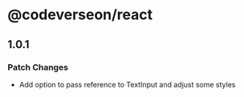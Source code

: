 # @codeverseon/react

## 1.0.1

### Patch Changes

- Add option to pass reference to TextInput and adjust some styles
